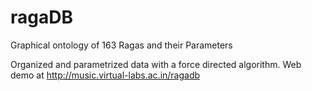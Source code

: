 # ragaDB
Graphical ontology of 163 Ragas and their Parameters

Organized and parametrized data with a force directed algorithm. 
Web demo at http://music.virtual-labs.ac.in/ragadb
